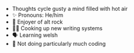 - Thoughts cycle gusty a mind filled with hot air
- ✨ Pronouns: He/him
- 🎸 Enjoyer of alt rock
- ✍🏻 Cooking up new writing systems
- 🗣️ Learning welsh
- 🌱 Not doing particularly much coding

<!---
When i drift away i see the totality of understanding
--->

